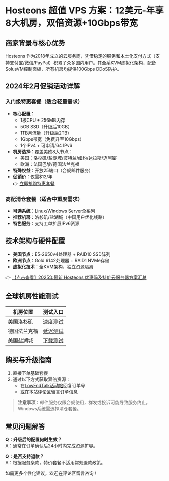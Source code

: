 # Hosteons 超值 VPS 方案：12美元-年享8大机房，双倍资源+10Gbps带宽

## 商家背景与核心优势
Hosteons 作为2018年成立的云服务商，凭借稳定的服务和本土化支付方式（支持支付宝/微信/PayPal）积累了众多国内用户。其全系KVM虚拟化架构，配备SolusVM控制面板，所有机房均提供100Gbps DDoS防护。

## 2024年2月促销活动详解

### 入门级特惠套餐（适合轻量需求）
- **核心配置**：
  - 1核CPU + 256MB内存
  - 5GB SSD（升级后10GB）
  - 1TB月流量（升级后2TB）
  - 1Gbps带宽（免费升至10Gbps）
  - 1个IPv4 + 可申请/64 IPv6
- **机房选择**：覆盖美欧8大节点：
  - 美国：洛杉矶/盐湖城/波特兰/纽约/达拉斯/迈阿密
  - 欧洲：法国巴黎/德国法兰克福
- **特殊权益**：开放25端口（合规邮件服务）
- **促销价**：仅需$12/年  
  👉 [立即抢购特惠套餐](https://bit.ly/hosteons)

### 高配清仓套餐（适合中重度需求）
- **可选系统**：Linux/Windows Server全系列
- **推荐机房**：洛杉矶/盐湖城（中国用户优化线路）
- **特色服务**：支持工单扩展IPv6资源

## 技术架构与硬件配置
- **美国节点**：E5-2650v4处理器 + RAID10 SSD阵列
- **欧洲节点**：Gold 6142处理器 + RAID1 NVMe存储
- **虚拟化技术**：全KVM架构，独立资源隔离

👉 [【点击查看】2025年最新 Hosteons 优惠码及特价云服务器方案汇总](https://bit.ly/hosteons)

## 全球机房性能测试
| 机房位置       | 测试入口                      |
|----------------|-----------------------------|
| 美国洛杉矶     | [速度测试](https://bit.ly/hosteons) |
| 德国法兰克福   | [延迟测试](https://bit.ly/hosteons) |
| 美国盐湖城     | [下载测试](https://bit.ly/hosteons) |

## 购买与升级指南
1. 直接下单基础套餐
2. 通过以下方式获取双倍资源：
   - 在[LowEndTalk活动帖](https://bit.ly/hosteons)回复订单号
   - 或在本站评论区留言订单信息

> **注意事项**：邮件服务仅限合规使用，群发或投诉可能导致服务终止。Windows系统需选择清仓套餐。

## 常见问题解答
**Q：升级后的配置何时生效？**  
A：通常在订单确认后24小时内完成资源扩容。

**Q：是否支持退款？**  
A：根据服务条款，特价套餐不适用常规退款政策。

如需更多个性化建议，欢迎在评论区留言咨询！
